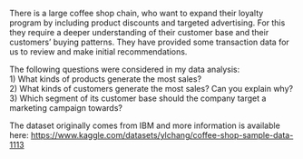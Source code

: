 There is a large coffee shop chain, who want to expand their loyalty program by including product discounts and targeted advertising. For this they require a deeper understanding of their customer base and their customers’ buying patterns. They have provided some transaction data for us to review and make initial recommendations.

The following questions were considered in my data analysis:
<br/> 1) What kinds of products generate the most sales?
<br/> 2) What kinds of customers generate the most sales? Can you explain why?
<br/> 3) Which segment of its customer base should the company target a marketing campaign towards?

The dataset originally comes from IBM and more information is available here: https://www.kaggle.com/datasets/ylchang/coffee-shop-sample-data-1113
